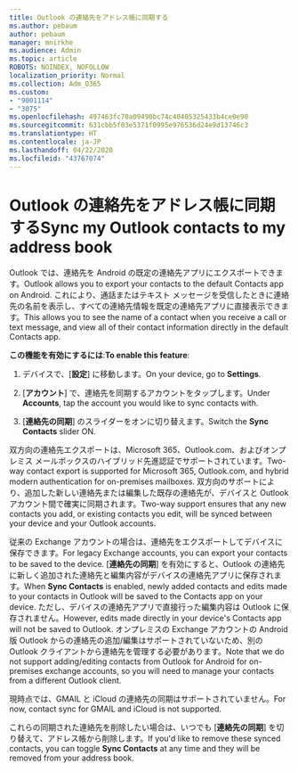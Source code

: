 ```yaml
---
title: Outlook の連絡先をアドレス帳に同期する
ms.author: pebaum
author: pebaum
manager: mnirkhe
ms.audience: Admin
ms.topic: article
ROBOTS: NOINDEX, NOFOLLOW
localization_priority: Normal
ms.collection: Adm_O365
ms.custom:
- "9001114"
- "3075"
ms.openlocfilehash: 497463fc70a09490bc74c40405325433b4ce0e90
ms.sourcegitcommit: 631cbb5f03e5371f0995e976536d24e9d13746c3
ms.translationtype: HT
ms.contentlocale: ja-JP
ms.lasthandoff: 04/22/2020
ms.locfileid: "43767074"
---
```

# <a name="sync-my-outlook-contacts-to-my-address-book"></a><span data-ttu-id="47618-102">Outlook の連絡先をアドレス帳に同期する</span><span class="sxs-lookup"><span data-stu-id="47618-102">Sync my Outlook contacts to my address book</span></span>

<span data-ttu-id="47618-103">Outlook では、連絡先を Android の既定の連絡先アプリにエクスポートできます。</span><span class="sxs-lookup"><span data-stu-id="47618-103">Outlook allows you to export your contacts to the default Contacts app on Android.</span></span> <span data-ttu-id="47618-104">これにより、通話またはテキスト メッセージを受信したときに連絡先の名前を表示し、すべての連絡先情報を既定の連絡先アプリに直接表示できます。</span><span class="sxs-lookup"><span data-stu-id="47618-104">This allows you to see the name of a contact when you receive a call or text message, and view all of their contact information directly in the default Contacts app.</span></span>
 
<span data-ttu-id="47618-105">**この機能を有効にするには**:</span><span class="sxs-lookup"><span data-stu-id="47618-105">**To enable this feature**:</span></span>
 
1. <span data-ttu-id="47618-106">デバイスで、[**設定**] に移動します。</span><span class="sxs-lookup"><span data-stu-id="47618-106">On your device, go to **Settings**.</span></span>

2. <span data-ttu-id="47618-107">[**アカウント**] で、連絡先を同期するアカウントをタップします。</span><span class="sxs-lookup"><span data-stu-id="47618-107">Under **Accounts**, tap the account you would like to sync contacts with.</span></span>

3. <span data-ttu-id="47618-108">[**連絡先の同期**] のスライダーをオンに切り替えます。</span><span class="sxs-lookup"><span data-stu-id="47618-108">Switch the **Sync Contacts** slider ON.</span></span>
 
<span data-ttu-id="47618-109">双方向の連絡先エクスポートは、Microsoft 365、Outlook.com、およびオンプレミス メールボックスのハイブリッド先進認証でサポートされています。</span><span class="sxs-lookup"><span data-stu-id="47618-109">Two-way contact export is supported for Microsoft 365, Outlook.com, and hybrid modern authentication for on-premises mailboxes.</span></span> <span data-ttu-id="47618-110">双方向のサポートにより、追加した新しい連絡先または編集した既存の連絡先が、デバイスと Outlook アカウント間で確実に同期されます。</span><span class="sxs-lookup"><span data-stu-id="47618-110">Two-way support ensures that any new contacts you add, or existing contacts you edit, will be synced between your device and your Outlook accounts.</span></span>
 
<span data-ttu-id="47618-111">従来の Exchange アカウントの場合は、連絡先をエクスポートしてデバイスに保存できます。</span><span class="sxs-lookup"><span data-stu-id="47618-111">For legacy Exchange accounts, you can export your contacts to be saved to the device.</span></span> <span data-ttu-id="47618-112">[**連絡先の同期**] を有効にすると、Outlook の連絡先に新しく追加された連絡先と編集内容がデバイスの連絡先アプリに保存されます。</span><span class="sxs-lookup"><span data-stu-id="47618-112">When **Sync Contacts** is enabled, newly added contacts and edits made to your contacts in Outlook will be saved to the Contacts app on your device.</span></span> <span data-ttu-id="47618-113">ただし、デバイスの連絡先アプリで直接行った編集内容は Outlook に保存されません。</span><span class="sxs-lookup"><span data-stu-id="47618-113">However, edits made directly in your device's Contacts app will not be saved to Outlook.</span></span> <span data-ttu-id="47618-114">オンプレミスの Exchange アカウントの Android 版 Outlook からの連絡先の追加/編集はサポートされていないため、別の Outlook クライアントから連絡先を管理する必要があります。</span><span class="sxs-lookup"><span data-stu-id="47618-114">Note that we do not support adding/editing contacts from Outlook for Android for on-premises exchange accounts, so you will need to manage your contacts from a different Outlook client.</span></span>
 
<span data-ttu-id="47618-115">現時点では、GMAIL と iCloud の連絡先の同期はサポートされていません。</span><span class="sxs-lookup"><span data-stu-id="47618-115">For now, contact sync for GMAIL and iCloud is not supported.</span></span>
 
<span data-ttu-id="47618-116">これらの同期された連絡先を削除したい場合は、いつでも [**連絡先の同期**] を切り替えて、アドレス帳から削除します。</span><span class="sxs-lookup"><span data-stu-id="47618-116">If you'd like to remove these synced contacts, you can toggle **Sync Contacts** at any time and they will be removed from your address book.</span></span>
